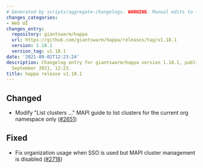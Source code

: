 ```yaml
---
# Generated by scripts/aggregate-changelogs. WARNING: Manual edits to this files will be overwritten.
changes_categories:
- Web UI
changes_entry:
  repository: giantswarm/happa
  url: https://github.com/giantswarm/happa/releases/tag/v1.18.1
  version: 1.18.1
  version_tag: v1.18.1
date: '2021-09-02T12:23:24'
description: Changelog entry for giantswarm/happa version 1.18.1, published on 02
  September 2021, 12:23.
title: happa release v1.18.1
---
```


## Changed

- Modify "List clusters ..." MAPI guide to list clusters for the current org namespace only ([#2651](https://github.com/giantswarm/happa/pull/2651))

## Fixed

- Fix organization usage when SSO is used but MAPI cluster management is disabled ([#2718](https://github.com/giantswarm/happa/pull/2718))

